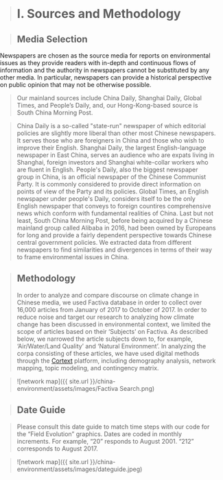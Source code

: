 
<title>Example</title> <style> body { margin:0; padding:0; background-image:url("/china-environment/assets/images/Factory.pdf"); background-repeat: no-repeat; webkit-background-size: cover; moz-background-size: cover; o-background-size: cover; background-size: cover; } </style>

># I. Sources and Methodology

> ## Media Selection
Newspapers are chosen as the source media for reports on environmental issues as they provide readers with in-depth and continuous flows of information and the authority in newspapers cannot be substituted by any other media. In particular, newspapers can provide a historical perspective on public opinion that may not be otherwise possible. 

>Our mainland sources include China Daily, Shanghai Daily, Global Times, and People’s Daily, and, our Hong-Kong-based source is South China Morning Post. 

>China Daily is a so-called "state-run" newspaper of which editorial policies are slightly more liberal than other most Chinese newspapers. It serves those who are foreigners in China and those who wish to improve their English. Shanghai Daily, the largest English-language newspaper in East China, serves an audience who are expats living in Shanghai, foreign investors and Shanghai white-collar workers who are fluent in English. People's Daily, also the biggest newspaper group in China, is an official newspaper of the Chinese Communist Party. It is commonly considered to provide direct information on points of view of the Party and its policies. Global Times, an English newspaper under people's Daily, considers itself to be the only English newspaper that conveys to foreign countires comprehensive news which conform with fundamental realities of China. Last but not least, South China Morning Post, before being acquired by a Chinese mainland group called Alibaba in 2016, had been owned by Europeans for long and provide a fairly dependent perspective towards Chinese central government policies. We extracted data from different newspapers to find similarities and divergences in terms of their way to frame environmental issues in China.

> ## Methodology
>In order to analyze and compare discourse on climate change in Chinese media, we used Factiva database in order to collect over 16,000 articles from January of 2017 to October of 2017. In order to reduce noise and target our research to analyzing how climate change has been discussed in environmental context, we limited the scope of articles based on their ‘Subjects’ on Factiva. As described below, we narrowed the article subjects down to, for example, ‘Air/Water/Land Quality’ and ‘Natural Environment’. In analyzing the corpa consisting of these articles, we have used digital methods through the [Cortext](http://www.cortext.net) platform, including demography analysis, network mapping, topic modeling, and contingency matrix.

>![network map]({{ site.url }}/china-environment/assets/images/Factiva Search.png)

> ## Date Guide

> Please consult this date guide to match time steps with our code for the “Field Evolution” graphics. Dates are coded in monthly increments. For example, “20” responds to August 2001. “212” corresponds to August 2017.

> ![network map]({{ site.url }}/china-environment/assets/images/dateguide.jpeg)

